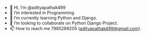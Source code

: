 - 👋 Hi, I’m @adityapathak499
- 👀 I’m interested in Programming.
- 🌱 I’m currently learning Python and Django.
- 💞️ I’m looking to collaborate on Python Django Project.
- 📫 How to reach me 7985289205 (adityapathak499@gmail.com).

<!---
adityapathak499/adityapathak499 is a ✨ special ✨ repository because its `README.md` (this file) appears on your GitHub profile.
You can click the Preview link to take a look at your changes.
--->

